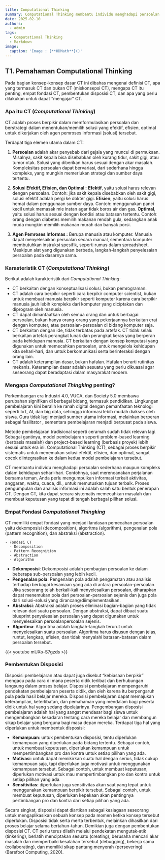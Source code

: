```yaml
---
title: Computational Thinking
summary: Computational Thinking membantu individu menghadapi persoalan sederhana maupun kompleks dalam kehidupan sehari-hari.
date: 2025-02-10
authors:
  - admin
tags:
  - Computational Thinking
  - Markdown
image:
  caption: 'Image : [**HDMath**]()'
---
```


## T1. Pemahaman Computational Thinking
Pada bagian konsep-konsep dasar CT ini dibahas mengenai definisi CT, apa yang termasuk CT dan bukan CT (miskonsepsi CT), mengapa CT itu penting, empat fondasi CT, pembentukan disposisi CT, dan apa yang perlu dilakukan untuk dapat “mengajar” CT.
### Apa itu CT (*Computational Thinking*)
CT adalah proses berpikir dalam memformulasikan persoalan dan
berstrategi dalam menentukan/memilih solusi yang efektif, efisien, optimal untuk
dikerjakan oleh agen pemroses informasi (solusi) tersebut.

Terdapat tiga elemen utama dalam CT:
1. **Persoalan**
adalah akar penyebab dari gejala yang muncul di permukaan. Misalnya, sakit kepala bisa disebabkan oleh kurang tidur, sakit gigi, atau tumor otak. Solusi yang diberikan harus sesuai dengan akar masalah. Kompleksitas persoalan dapat bervariasi, dari sederhana hingga kompleks, yang mungkin memerlukan strategi dan sumber daya tertentu.
2. **Solusi Efektif, Efisien, dan Optimal :**
**Efektif**, yaitu solusi harus relevan dengan persoalan. Contoh: jika sakit kepala disebabkan oleh sakit gigi, solusi efektif adalah pergi ke dokter gigi.
**Efisien**, yaitu  solusi harus hemat dalam penggunaan sumber daya. Contoh: menggunakan panci kecil untuk memasak mie instan agar tidak boros air dan gas.
**Optimal**, yaitu solusi harus sesuai dengan kondisi atau batasan tertentu. Contoh: orang dengan diabetes memilih makanan rendah gula, sedangkan anak muda mungkin memilih makanan murah dan banyak porsi.

3. **Agen Pemroses Informas :**
Berupa manusia atau komputer. Manusia dapat menyelesaikan persoalan secara manual, sementara komputer membutuhkan instruksi spesifik, seperti rumus dalam spreadsheet. Meskipun alat yang digunakan berbeda, langkah-langkah penyelesaian persoalan pada dasarnya sama.

### Karasteristik CT (*Computational Thinking*)
Berikut adalah karakteristik dari *Computational Thinking*:

- CT berkaitan dengan konseptualisasi solusi, bukan pemrograman.
- CT adalah cara berpikir seperti cara berpikir computer scientist, bukan untuk
membuat manusia berpikir seperti komputer karena cara berpikir manusia jauh
lebih kompleks dari komputer yang diciptakan dan diprogram oleh manusia.
- CT dapat dimanfaatkan oleh semua orang dan untuk berbagai persoalan, bukan
hanya orang-orang yang pekerjaannya berkaitan erat dengan komputer, atau
persoalan-persoalan di bidang komputer saja.
- CT berkaitan dengan ide, tidak terbatas pada artefak. CT tidak selalu berkaitan
artefak perangkat lunak dan perangkat keras yang berperan pada kehidupan
manusia. CT berkaitan dengan konsep komputasi yang digunakan untuk
memecahkan persoalan, untuk mengelola kehidupan kita sehari-hari, dan untuk
berkomunikasi serta berinteraksi dengan orang lain.
- CT adalah keterampilan dasar, bukan hafalan. Hafalan berarti rutinitas mekanis.
Keterampilan dasar adalah sesuatu yang perlu dikuasai agar seseorang dapat
beradaptasi dalam masyarakat modern.

### Mengapa *Computational Thingking* penting?

Perkembangan era Industri 4.0, VUCA, dan Society 5.0 membawa perubahan signifikan di berbagai bidang, termasuk pendidikan. Lingkungan pembelajaran kini beralih ke ranah digital dengan pemanfaatan teknologi seperti IoT, AI, dan big data, sehingga informasi lebih mudah diakses oleh siswa. Guru tidak lagi menjadi sumber utama informasi, melainkan berperan sebagai fasilitator , sementara pembelajaran menjadi berpusat pada siswa.

Metode pembelajaran tradisional seperti ceramah sudah tidak relevan lagi. Sebagai gantinya, model pembelajaran seperti problem-based learning (berbasis masalah) dan project-based learning (berbasis proyek) lebih sesuai untuk era ini. Computational Thinking (CT), sebagai proses berpikir sistematis untuk menemukan solusi efektif, efisien, dan optimal, sangat cocok diintegrasikan ke dalam kedua model pembelajaran tersebut.

CT membantu individu menghadapi persoalan sederhana maupun kompleks dalam kehidupan sehari-hari. Contohnya, saat merencanakan perjalanan bersama teman, Anda perlu mengumpulkan informasi terkait aktivitas, anggaran, waktu, cuaca, dll., untuk memutuskan tujuan terbaik. Proses pengumpulan dan analisis informasi ini adalah salah satu bentuk penerapan CT. Dengan CT, kita dapat secara sistematis memecahkan masalah dan membuat keputusan yang tepat di tengah berbagai pilihan solusi.

### Empat Fondasi *Computational Thingking*

CT memiliki empat fondasi yang menjadi landasan pemecahan persoalan yaitu
dekomposisi (decomposition), algoritma (algorithm), pengenalan pola (pattern
recognition), dan abstraksi (abstraction).

```markmap {height="200px"}
- Fondasi CT
  - Decomposition
  - Pattern Recognition
  - Abstraction
  - Algorithm
```

- **Dekomposisi**: Dekomposisi adalah pembagian persoalan ke dalam beberapa sub-persoalan yang lebih kecil.
- **Pengenalan pola**: Pengenalan pola adalah pengamatan atau analisis terhadap berbagai kesamaan yang ada di antara persoalan-persoalan. Jika seseorang telah berkali-kali menyelesaikan persoalan, diharapkan dapat menemukan pola
dari persoalan-persoalan sejenis dan juga pola dari solusi-solusi yang dirancang/diimplementasikan.
- **Abstraksi**: Abstraksi adalah proses eliminasi bagian-bagian yang tidak relevan dari suatu persoalan. Dengan abstraksi, dapat dibuat suatu blueprint penyelesaian persoalan yang dapat digunakan untuk menyelesaikan persoalanpersoalan sejenis.
- **Algoritma**: Algoritma adalah langkah-langkah terurut untuk menyelesaikan suatu persoalan. Algoritma harus disusun dengan jelas, runtut, lengkap, efisien, dan tidak menyalahi batasan-batasan dalam persoalan tersebut.

{{< youtube mUXo-S7gzds >}}

### Pembentukan Disposisi

Disposisi pembelajaran atau dapat juga disebut “kebiasaan berpikir”
mengacu pada cara di mana peserta didik terlibat dan berhubungan langsung dalam
proses belajar. Disposisi pembelajaran mempengaruhi pendekatan pembelajaran
peserta didik, dan oleh karena itu berpengaruh pula pada hasil belajar mereka.
Disposisi pembelajaran dapat memajukan keterampilan, keterlibatan, dan
pemahaman yang mendalam bagi peserta didik untuk hal yang sedang
dipelajarinya.
Pengembangan disposisi pembelajaran adalah hal yang sangat mendasar
bagi siswa untuk mengembangkan kesadaran tentang cara mereka belajar dan
membangun sikap belajar yang berguna bagi masa depan mereka.
Terdapat tiga hal yang diperlukan untuk membentuk disposisi:

- **Kemampuan**: untuk pembentukan disposisi, tentu diperlukan kemampuan yang diperlukan pada bidang tertentu. Sebagai contoh, untuk membuat keputusan, diperlukan kemampuan untuk mempertimbangkan pro dan kontra untuk setiap pilihan yang ada.
- **Motivasi**: untuk dapat memikirkan suatu hal dengan serius, tidak cukup kemampuan saja, tapi diperlukan juga motivasi untuk menggunakan kemampuan tersebut. Sebagai contoh, untuk membuat keputusan, diperlukan motivasi untuk mau mempertimbangkan pro dan kontra untuk setiap pilihan yang ada.
- **Sensitivitas**: diperlukan juga sensitivitas akan saat yang tepat untuk menggunakan kemampuan berpikir tersebut. Sebagai contoh, untuk membuat keputusan, diperlukan kepekaan akan pentingnya pertimbangan pro dan kontra dari setiap pilihan yang ada.

Secara singkat, disposisi dapat diartikan sebagai kesiagaan seseorang untuk
mengaplikasikan sebuah konsep pada momen ketika konsep tersebut diperlukan.
Disposisi tidak serta merta terbentuk, melainkan dihasilkan dari proses
belajar selama bertahun-tahun. Demikian juga dengan pembentukan disposisi CT.
CT perlu terus dilatih melalui pendekatan mengutak-atik (tinkering), berlatih
menciptakan sesuatu (creating), berusaha mencari akar masalah dan memperbaiki
kesalahan tersebut (debugging), bekerja sama (collaborating), dan memiliki sikap
pantang menyerah (persevering) (Barefoot Computing, 2020). 

